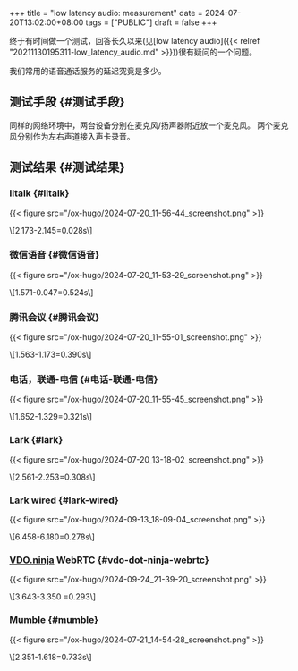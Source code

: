 +++
title = "low latency audio: measurement"
date = 2024-07-20T13:02:00+08:00
tags = ["PUBLIC"]
draft = false
+++

终于有时间做一个测试，回答长久以来(见[low latency audio]({{< relref "20211130195311-low_latency_audio.md" >}}))很有疑问的一个问题。

我们常用的语音通话服务的延迟究竟是多少。

<!--more-->


## 测试手段 {#测试手段}

同样的网络环境中，两台设备分别在麦克风/扬声器附近放一个麦克风。
两个麦克风分别作为左右声道接入声卡录音。


## 测试结果 {#测试结果}


### lltalk {#lltalk}

{{< figure src="/ox-hugo/2024-07-20_11-56-44_screenshot.png" >}}

\\[2.173-2.145=0.028s\\]


### 微信语音 {#微信语音}

{{< figure src="/ox-hugo/2024-07-20_11-53-29_screenshot.png" >}}

\\[1.571-0.047=0.524s\\]


### 腾讯会议 {#腾讯会议}

{{< figure src="/ox-hugo/2024-07-20_11-55-01_screenshot.png" >}}

\\[1.563-1.173=0.390s\\]


### 电话，联通-电信 {#电话-联通-电信}

{{< figure src="/ox-hugo/2024-07-20_11-55-45_screenshot.png" >}}

\\[1.652-1.329=0.321s\\]


### Lark {#lark}

{{< figure src="/ox-hugo/2024-07-20_13-18-02_screenshot.png" >}}

\\[2.561-2.253=0.308s\\]


### Lark wired {#lark-wired}

{{< figure src="/ox-hugo/2024-09-13_18-09-04_screenshot.png" >}}

\\[6.458-6.180=0.278s\\]


### [VDO.ninja](https://vdo.ninja/) WebRTC {#vdo-dot-ninja-webrtc}

{{< figure src="/ox-hugo/2024-09-24_21-39-20_screenshot.png" >}}

\\[3.643-3.350 =0.293\\]


### Mumble {#mumble}

{{< figure src="/ox-hugo/2024-07-21_14-54-28_screenshot.png" >}}

\\[2.351-1.618=0.733s\\]
